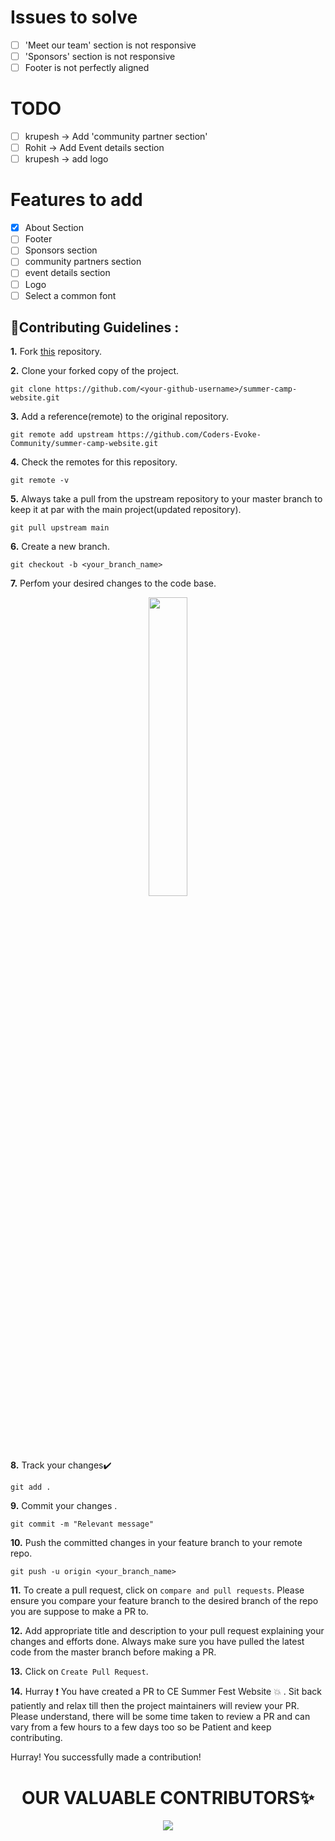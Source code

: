 # Issues to solve
- [ ] 'Meet our team' section is not responsive
- [ ] 'Sponsors' section is not responsive
- [ ] Footer is not perfectly aligned

# TODO
- [ ] krupesh -> Add 'community partner section'
- [ ] Rohit -> Add Event details section
- [ ] krupesh -> add logo

# Features to add
- [x] About Section
- [ ] Footer
- [ ] Sponsors section
- [ ] community partners section
- [ ] event details section
- [ ] Logo
- [ ] Select a common font

## 📌Contributing Guidelines :

**1.** Fork [this](https://github.com/Coders-Evoke-Community/summer-camp-website) repository.

**2.** Clone your forked copy of the project.

```
git clone https://github.com/<your-github-username>/summer-camp-website.git
```

**3.** Add a reference(remote) to the original repository.

```
git remote add upstream https://github.com/Coders-Evoke-Community/summer-camp-website.git
```

**4.** Check the remotes for this repository.

```
git remote -v
```

**5.** Always take a pull from the upstream repository to your master branch to keep it at par with the main project(updated repository).

```
git pull upstream main
```

**6.** Create a new branch.

```
git checkout -b <your_branch_name>
```

**7.** Perfom your desired changes to the code base.

<p align="center"><img width=35% src="https://media2.giphy.com/media/L1R1tvI9svkIWwpVYr/giphy.gif?cid=ecf05e47pzi2rpig0vc8pjusra8hiai1b91zgiywvbubu9vu&rid=giphy.gif"></p>

**8.** Track your changes:heavy_check_mark:

```
git add .
```

**9.** Commit your changes .

```
git commit -m "Relevant message"
```

**10.** Push the committed changes in your feature branch to your remote repo.

```
git push -u origin <your_branch_name>
```

**11.** To create a pull request, click on `compare and pull requests`. Please ensure you compare your feature branch to the desired branch of the repo you are suppose to make a PR to.

**12.** Add appropriate title and description to your pull request explaining your changes and efforts done. Always make sure you have pulled the latest code from the master branch before making a PR.

**13.** Click on `Create Pull Request`.

**14.** Hurray ❗ You have created a PR to CE Summer Fest Website 💥 . Sit back patiently and relax till then the project maintainers will review your PR. Please understand, there will be some time taken to review a PR and can vary from a few hours to a few days too so be Patient and keep contributing.

Hurray! You successfully made a contribution!

<h1 align=center> OUR VALUABLE CONTRIBUTORS✨ </h1>
<p align="center">
  
	
<a href="https://github.com/Coders-Evoke-Community/summer-camp-website/graphs/contributors">
  <img src="https://contrib.rocks/image?repo=Coders-Evoke-Community/summer-camp-website" />
</a>


